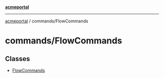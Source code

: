 [**acmeportal**](../../README.md)

***

[acmeportal](../../README.md) / commands/FlowCommands

# commands/FlowCommands

## Classes

- [FlowCommands](classes/FlowCommands.md)
